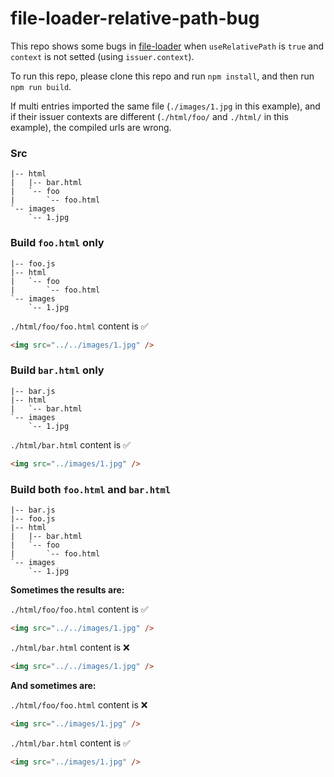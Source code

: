 # file-loader-relative-path-bug

This repo shows some bugs in [file-loader](https://github.com/webpack-contrib/file-loader) when `useRelativePath` is `true` and `context` is not setted (using `issuer.context`).

To run this repo, please clone this repo and run `npm install`, and then run `npm run build`.

If multi entries imported the same file (`./images/1.jpg` in this example), and if their issuer contexts are different (`./html/foo/` and `./html/` in this example), the compiled urls are wrong.


### Src

```
|-- html
|   |-- bar.html
|   `-- foo
|       `-- foo.html
`-- images
    `-- 1.jpg
```


### Build `foo.html` only

```
|-- foo.js
|-- html
|   `-- foo
|       `-- foo.html
`-- images
    `-- 1.jpg
```

`./html/foo/foo.html` content is ✅

```html
<img src="../../images/1.jpg" />
```


### Build `bar.html` only

```
|-- bar.js
|-- html
|   `-- bar.html
`-- images
    `-- 1.jpg
```

`./html/bar.html` content is ✅

```html
<img src="../images/1.jpg" />
```


### Build both `foo.html` and `bar.html`

```
|-- bar.js
|-- foo.js
|-- html
|   |-- bar.html
|   `-- foo
|       `-- foo.html
`-- images
    `-- 1.jpg
```

**Sometimes the results are:**

`./html/foo/foo.html` content is ✅

```html
<img src="../../images/1.jpg" />
```

`./html/bar.html` content is ❌

```html
<img src="../../images/1.jpg" />
```


**And sometimes are:**

`./html/foo/foo.html` content is ❌

```html
<img src="../images/1.jpg" />
```

`./html/bar.html` content is ✅

```html
<img src="../images/1.jpg" />
```


